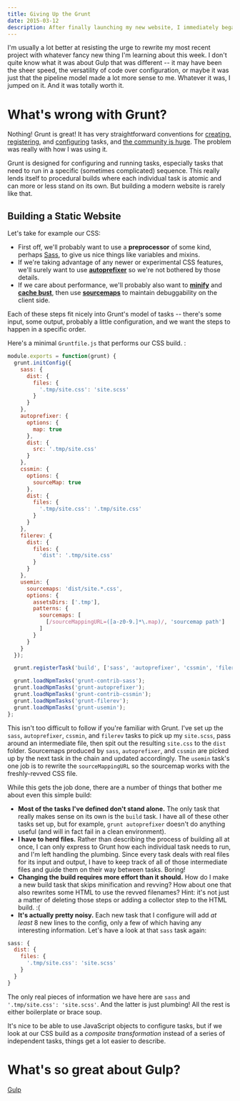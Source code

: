 ```yaml
---
title: Giving Up the Grunt
date: 2015-03-12
description: After finally launching my new website, I immediately began ripping out my build system and static site generator in favor of a pipelined approach.
---
```


<p class="lead">I'm usually a lot better at resisting the urge to rewrite my most recent project with whatever fancy new thing I'm learning about this week. I don't quite know what it was about Gulp that was different -- it may have been the sheer speed, the versatility of code over configuration, or maybe it was just that the pipeline model made a lot more sense to me. Whatever it was, I jumped on it. And it was totally worth it.</p>

# What's wrong with Grunt?

Nothing! Grunt is great! It has very straightforward conventions for [creating, registering](http://gruntjs.com/creating-tasks), and [configuring](http://gruntjs.com/configuring-tasks) tasks, and [the community is huge](http://gruntjs.com/plugins). The problem was really with how I was using it.

Grunt is designed for configuring and running tasks, especially tasks that need to run in a specific (sometimes complicated) sequence. This really lends itself to procedural builds where each individual task is atomic and can more or less stand on its own. But building a modern website is rarely like that.

## Building a Static Website

Let's take for example our CSS:

 * First off, we'll probably want to use a **preprocessor** of some kind, perhaps [Sass](http://sass-lang.com/), to give us nice things like variables and mixins.
 * If we're taking advantage of any newer or experimental CSS features, we'll surely want to use [**autoprefixer**](https://github.com/postcss/autoprefixer) so we're not bothered by those details.
 * If we care about performance, we'll probably also want to [**minify**](https://developers.google.com/speed/docs/insights/MinifyResources) and [**cache bust**](https://developers.google.com/web/fundamentals/performance/optimizing-content-efficiency/http-caching#invalidating-and-updating-cached-responses), then use [**sourcemaps**](https://developer.chrome.com/devtools/docs/css-preprocessors) to maintain debuggability on the client side.

Each of these steps fit nicely into Grunt's model of tasks -- there's some input, some output, probably a little configuration, and we want the steps to happen in a specific order.

Here's a minimal `Gruntfile.js` that performs our CSS build. :

```js
module.exports = function(grunt) {
  grunt.initConfig({
    sass: {
      dist: {
        files: {
          '.tmp/site.css': 'site.scss'
        }
      }
    },
    autoprefixer: {
      options: {
        map: true
      },
      dist: {
        src: '.tmp/site.css'
      }
    },
    cssmin: {
      options: {
        sourceMap: true
      },
      dist: {
        files: {
          '.tmp/site.css': '.tmp/site.css'
        }
      }
    },
    filerev: {
      dist: {
        files: {
          'dist': '.tmp/site.css'
        }
      }
    },
    usemin: {
      sourcemaps: 'dist/site.*.css',
      options: {
        assetsDirs: ['.tmp'],
        patterns: {
          sourcemaps: [
            [/sourceMappingURL=([a-z0-9.]*\.map)/, 'sourcemap path']
          ]
        }
      }
    }
  });

  grunt.registerTask('build', ['sass', 'autoprefixer', 'cssmin', 'filerev', 'usemin']);

  grunt.loadNpmTasks('grunt-contrib-sass');
  grunt.loadNpmTasks('grunt-autoprefixer');
  grunt.loadNpmTasks('grunt-contrib-cssmin');
  grunt.loadNpmTasks('grunt-filerev');
  grunt.loadNpmTasks('grunt-usemin');
};
```

This isn't too difficult to follow if you're familiar with Grunt. I've set up the `sass`, `autoprefixer`, `cssmin`, and `filerev` tasks to pick up my `site.scss`, pass around an intermediate file, then spit out the resulting `site.css` to the `dist` folder. Sourcemaps produced by `sass`, `autoprefixer`, and `cssmin` are picked up by the next task in the chain and updated accordingly. The `usemin` task's one job is to rewrite the `sourceMappingURL` so the sourcemap works with the freshly-revved CSS file.

While this gets the job done, there are a number of things that bother me about even this simple build:

 * **Most of the tasks I've defined don't stand alone.** The only task that really makes sense on its own is the `build` task. I have all of these other tasks set up, but for example, `grunt autoprefixer` doesn't do anything useful (and will in fact fail in a clean environment).
 * **I have to herd files.** Rather than describing the process of building all at once, I can only express to Grunt how each individual task needs to run, and I'm left handling the plumbing. Since every task deals with real files for its input and output, I have to keep track of all of those intermediate files and guide them on their way between tasks. Boring!
 * **Changing the build requires more effort than it should.** How do I make a new build task that skips minification and revving? How about one that also rewrites some HTML to use the revved filenames? Hint: it's not just a matter of deleting those steps or adding a collector step to the HTML build. :(
 * **It's actually pretty noisy.** Each new task that I configure will add *at least* 8 new lines to the config, only a few of which having any interesting information. Let's have a look at that `sass` task again:

```js
sass: {
  dist: {
    files: {
      '.tmp/site.css': 'site.scss'
    }
  }
}
```

The only real pieces of information we have here are `sass` and `'.tmp/site.css': 'site.scss'`. And the latter is just plumbing! All the rest is either boilerplate or brace soup.

It's nice to be able to use JavaScript objects to configure tasks, but if we look at our CSS build as a *composite transformation* instead of a series of independent tasks, things get a lot easier to describe.

# What's so great about Gulp?

[Gulp](http://gulpjs.com/)
